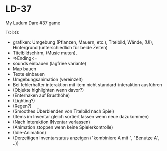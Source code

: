 # LD-37
My Ludum Dare #37 game

TODO:

- grafiken:  Umgebung (Pflanzen, Mauern, etc.),  Titelbild, Wände, (UI), Hintergrund (unterschiedlich für beide Zeiten)
- Titelbildschirm, (Music muten), 
- =>Ending<=
- sounds einbauen (lagfriee variante)
- Map bauen
- Texte einbauen
- Umgebungsanimation (vereinzelt)
- Bei fehlerhafter interaktion mit item nicht standard-interaktion ausführen
- (Objekte highlighten wenn davor?)
- (Enterhaken auf Brusthöhe)
- (Lighting?)
- (Regen?)
- (Smoothes Überblenden von Titelbild nach Spiel)
- (Items im Inventar gleich sortiert lassen wenn neue dazukommen)
- (Nach Interaktion INventar verlassen)
- (Animation stoppen wenn keine Spielerkontrolle)
- (Idle-Animation)
- (Derzeitigen Inventarstatus anzeigen ("kombiniere A mit ", "Benutze A", ..))

